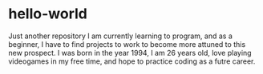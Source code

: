 # hello-world
Just another repository
I am currently learning to program, and as a beginner, I have to find projects to work to become more attuned to this new prospect.
I was born in the year 1994, I am 26 years old, love playing videogames in my free time, and hope to practice coding as a futre career.

